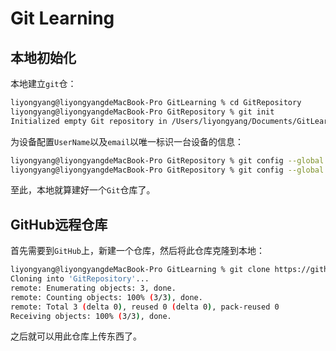 # Git Learning

## 本地初始化

本地建立`git`仓：

```bash
liyongyang@liyongyangdeMacBook-Pro GitLearning % cd GitRepository 
liyongyang@liyongyangdeMacBook-Pro GitRepository % git init
Initialized empty Git repository in /Users/liyongyang/Documents/GitLearning/GitRepository/.git/
```

为设备配置`UserName`以及`email`以唯一标识一台设备的信息：

```bash
liyongyang@liyongyangdeMacBook-Pro GitRepository % git config --global user.name "LIYONGYANG"   
liyongyang@liyongyangdeMacBook-Pro GitRepository % git config --global user.email "2803116880@qq.com"
```



至此，本地就算建好一个`Git`仓库了。

## GitHub远程仓库

首先需要到`GitHub`上，新建一个仓库，然后将此仓库克隆到本地：

```bash
liyongyang@liyongyangdeMacBook-Pro GitLearning % git clone https://github.com/LIYONGYANG314/GitRepository.git
Cloning into 'GitRepository'...
remote: Enumerating objects: 3, done.
remote: Counting objects: 100% (3/3), done.
remote: Total 3 (delta 0), reused 0 (delta 0), pack-reused 0
Receiving objects: 100% (3/3), done.
```

之后就可以用此仓库上传东西了。

